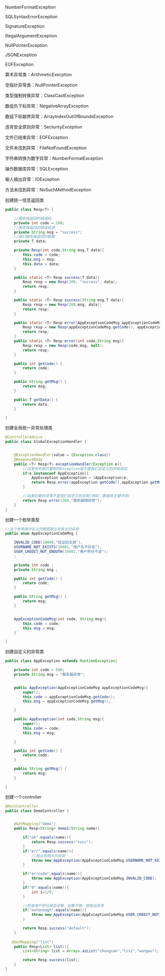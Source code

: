 NumberFormatException

SQLSyntaxErrorException

SignatureException

IllegalArgumentException

NullPointerException

JSONException

EOFException



算术异常类：ArithmeticExecption

空指针异常类：NullPointerException

类型强制转换异常：ClassCastException

数组负下标异常：NegativeArrayException

数组下标越界异常：ArrayIndexOutOfBoundsException

违背安全原则异常：SecturityException

文件已结束异常：EOFException

文件未找到异常：FileNotFoundException

字符串转换为数字异常：NumberFormatException

操作数据库异常：SQLException

输入输出异常：IOException

方法未找到异常：NoSuchMethodException



































































































创建统一信息返回类

```java
public class Resp<T> {

    //服务端返回的错误码
    private int code = 200;
    //服务端返回的错误信息
    private String msg = "success";
    //我们服务端返回的数据
    private T data;

    private Resp(int code,String msg,T data){
        this.code = code;
        this.msg = msg;
        this.data = data;
    }

    public static <T> Resp success(T data){
        Resp resp = new Resp(200, "success", data);
        return resp;
    }

    public static <T> Resp success(String msg,T data){
        Resp resp = new Resp(200,msg, data);
        return resp;
    }

    public static <T> Resp error(AppExceptionCodeMsg appExceptionCodeMsg){
        Resp resp = new Resp(appExceptionCodeMsg.getCode(), appExceptionCodeMsg.getMsg(), null);
        return resp;
    }
    public static <T> Resp error(int code,String msg){
        Resp resp = new Resp(code,msg, null);
        return resp;
    }

    public int getCode() {
        return code;
    }

    public String getMsg() {
        return msg;
    }

    public T getData() {
        return data;
    }

}
```

创建全局统一异常处理类

```java
@ControllerAdvice
public class GlobalExceptionHandler {


    @ExceptionHandler(value = {Exception.class})
    @ResponseBody
    public <T> Resp<T> exceptionHandler(Exception e){
        //这里先判断拦截到的Exception是不是我们自定义的异常类型
        if(e instanceof AppException){
            AppException appException = (AppException)e;
            return Resp.error(appException.getCode(),appException.getMsg());
        }

        //如果拦截的异常不是我们自定义的异常(例如：数据库主键冲突)
        return Resp.error(500,"服务器端异常");
    }
}
```

创建一个枚举类型

```java
//这个枚举类中定义的都是跟业务有关的异常
public enum AppExceptionCodeMsg {

    INVALID_CODE(10000,"验证码无效"),
    USERNAME_NOT_EXISTS(10001,"用户名不存在"),
    USER_CREDIT_NOT_ENOUTH(10002,"用户积分不足");
    ;

    private int code ;
    private String msg ;

    public int getCode() {
        return code;
    }

    public String getMsg() {
        return msg;
    }


    AppExceptionCodeMsg(int code, String msg){
        this.code = code;
        this.msg = msg;
    }

}
```

创建自定义的异常类

```java
public class AppException extends RuntimeException{

    private int code = 500;
    private String msg = "服务器异常";


    public AppException(AppExceptionCodeMsg appExceptionCodeMsg){
        super();
        this.code = appExceptionCodeMsg.getCode();
        this.msg = appExceptionCodeMsg.getMsg();

    }

    public AppException(int code,String msg){
        super();
        this.code = code;
        this.msg = msg;

    }

    public int getCode() {
        return code;
    }

    public String getMsg() {
        return msg;
    }

}
```

创建一个controller

```java
@RestController
public class DemoController {


    @GetMapping("demo")
    public Resp<String> demo1(String name){

        if("ok".equals(name)){
            return Resp.success("succ");
        }
        if("err".equals(name)){
            //抛业务相关的异常
            throw new AppException(AppExceptionCodeMsg.USERNAME_NOT_EXISTS);
        }

        if("errcode".equals(name)){
            throw new AppException(AppExceptionCodeMsg.INVALID_CODE);
        }
        if("0".equals(name)){
            int i=1/0;
        }

        //检查用户积分是否足够，如果不够，就抛出异常
        if("notenough".equals(name)){
            throw new AppException(AppExceptionCodeMsg.USER_CREDIT_NOT_ENOUTH);
        }

        return Resp.success("default");
    }
    
   @GetMapping("list")
    public Resp<List> list(){
		List<String> list = Arrays.asList("zhangsan","lisi","wangwu");

        return Resp.success(list);
    }
}
```